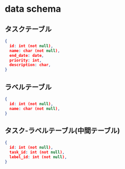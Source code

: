 # data schema

## タスクテーブル
```json
{
  id: int (not null),
  name: char (not null),
  end_date: date,
  priority: int,
  description: char,
}
```

## ラベルテーブル
```json
{
  id: int (not null),
  name: char (not null),
}
```

## タスク-ラベルテーブル(中間テーブル)
```json
{
  id: int (not null),
  task_id: int (not null),
  lebel_id: int (not null),
}
```
